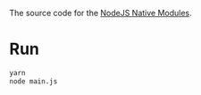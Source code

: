 The source code for the [NodeJS Native Modules](https://andreiglingeanu.me/cpp-native-modules).

# Run

```bash
yarn
node main.js
```
